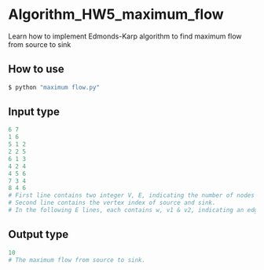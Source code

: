 # Algorithm_HW5_maximum_flow
Learn how to implement Edmonds-Karp algorithm to find maximum flow from source to sink

## How to use
```bash
$ python "maximum flow.py"
```
## Input type
```py
6 7
1 6
5 1 2
2 2 5
6 1 3
4 2 4
4 5 6
7 3 4
8 4 6
# First line contains two integer V, E, indicating the number of nodes and edges.
# Second line contains the vertex index of source and sink.
# In the following E lines, each contains w, v1 & v2, indicating an edge with weight between v1 & v2.
```
## Output type
```py
10
# The maximum flow from source to sink.
```

